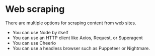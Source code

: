 # Web scraping

There are multiple options for scraping content from web sites.
- You can use Node by itself
- You can use an HTTP client like Axios, Request, or Superagent
- You can use Cheerio
- You can use a headless browser such as Puppeteer or Nightmare.


